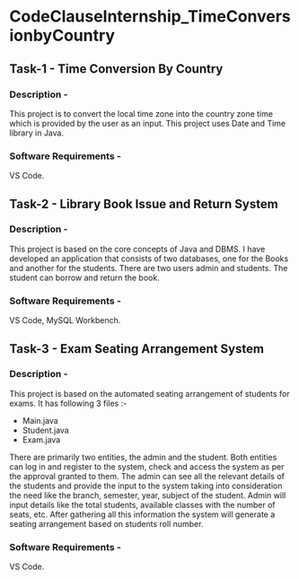 # CodeClauseInternship_TimeConversionbyCountry

## Task-1 - Time Conversion By Country 

### Description - 
This project is to convert the local time zone into the country zone time which is provided by the user as an input. This project uses Date and Time library in Java.

### Software Requirements -
VS Code.


## Task-2 - Library Book Issue and Return System 

### Description - 
This project is based on the core concepts of Java and DBMS. I have developed an application that consists of two databases, one for the Books and another for the students. There are two users admin and students. The student can borrow and return the book.

### Software Requirements - 
VS Code, MySQL Workbench.



## Task-3 - Exam Seating Arrangement System 

### Description - 
This project is based on the automated seating arrangement of students for exams. It has following 3 files :-
* Main.java
* Student.java
* Exam.java

There are primarily two entities, the admin and the student. Both entities can log in and register to the system, check and access the system as per the approval granted to them. The admin can see all the relevant details of the students and provide the input to the system taking into consideration the need like the branch, semester, year, subject of the student. Admin will input details like the total students, available classes with the number of seats, etc. After gathering all this information the system will generate a seating arrangement based on students roll number.

### Software Requirements - 
VS Code.

